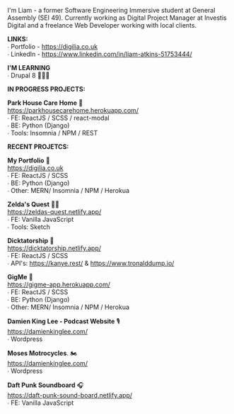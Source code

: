 <p>I'm Liam - a former Software Engineering Immersive student at General Assembly (SEI 49). Currently working as Digital Project Manager at Investis Digital and a freelance Web Developer working with local clients.</p>

**LINKS:**</br>
∙ Portfolio - https://digilia.co.uk</br>
∙ LinkedIn - https://www.linkedin.com/in/liam-atkins-51753444/</br>

**I'M LEARNING**</br>
∙ Drupal 8 👨🏼‍💻</br>

**IN PROGRESS PROJECTS:**</br>

**Park House Care Home** 🏡</br>
https://parkhousecarehome.herokuapp.com/</br>
∙ FE: ReactJS / SCSS / react-modal</br>
∙ BE: Python (Django)</br>
∙ Tools: Insomnia / NPM / REST</br>

**RECENT PROJETCS:**</br>

**My Portfolio** 🌱</br>
https://digilia.co.uk</br>
∙ FE: ReactJS / SCSS</br>
∙ BE: Python (Django)</br>
∙ Other: MERN/ Insomnia / NPM / Herokua</br>

**Zelda's Quest** 🧙‍♂️</br>
https://zeldas-quest.netlify.app/</br>
∙ FE: Vanilla JavaScript</br>
∙ Tools: Sketch</br>

**Dicktatorship** 🤡</br>
https://dicktatorship.netlify.app/</br>
∙ FE: ReactJS / SCSS</br>
∙ API's: https://kanye.rest/ & https://www.tronalddump.io/</br>

**GigMe** 🎸</br>
https://gigme-app.herokuapp.com/</br>
∙ FE: ReactJS / SCSS </br>
∙ BE: Python (Django)</br>
∙ Other: MERN/ Insomnia / NPM / Herokua</br>

**Damien King Lee - Podcast Website** 🎙</br>
https://damienkinglee.com/</br>
∙ Wordpress</br>

**Moses Motrocycles**. 🏍</br>
https://damienkinglee.com/</br>
∙ Wordpress</br>

**Daft Punk Soundboard** 🎧</br>
https://daft-punk-sound-board.netlify.app/</br>
∙ FE: Vanilla JavaScript</br>

